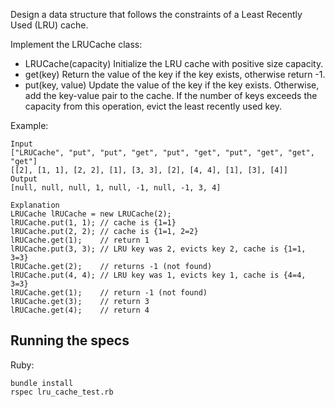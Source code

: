 Design a data structure that follows the constraints of a Least Recently Used (LRU) cache.

Implement the LRUCache class:
* LRUCache(capacity) Initialize the LRU cache with positive size capacity.
* get(key) Return the value of the key if the key exists, otherwise return -1.
* put(key, value) Update the value of the key if the key exists. Otherwise, add the key-value pair to the cache. If the number of keys exceeds the capacity from this operation, evict the least recently used key.
 

Example:

```
Input
["LRUCache", "put", "put", "get", "put", "get", "put", "get", "get", "get"]
[[2], [1, 1], [2, 2], [1], [3, 3], [2], [4, 4], [1], [3], [4]]
Output
[null, null, null, 1, null, -1, null, -1, 3, 4]

Explanation
LRUCache lRUCache = new LRUCache(2);
lRUCache.put(1, 1); // cache is {1=1}
lRUCache.put(2, 2); // cache is {1=1, 2=2}
lRUCache.get(1);    // return 1
lRUCache.put(3, 3); // LRU key was 2, evicts key 2, cache is {1=1, 3=3}
lRUCache.get(2);    // returns -1 (not found)
lRUCache.put(4, 4); // LRU key was 1, evicts key 1, cache is {4=4, 3=3}
lRUCache.get(1);    // return -1 (not found)
lRUCache.get(3);    // return 3
lRUCache.get(4);    // return 4
```

## Running the specs

Ruby:
```
bundle install
rspec lru_cache_test.rb
```

